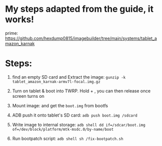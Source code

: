 # My steps adapted from the guide, it works!
prime: https://github.com/hexdump0815/imagebuilder/tree/main/systems/tablet_amazon_karnak

# Steps:
1. find an empty SD card and Extract the image: `gunzip -k tablet_amazon_karnak-armv7l-focal.img.gz`
3. Turn on tablet & boot into TWRP. Hold <Volume Up> + <Power>, you can then release <power> once screen turns on
5. Mount image: and get the `boot.img` from bootfs
6. ADB push it onto tablet's SD card: `adb push boot.img /sdcard`

7. Write image to internal storage: `adb shell dd if=/sdcar/boot.img of=/dev/block/platform/mtk-msdc.0/by-name/boot`
8. Run bootpatch script: `adb shell sh /fix-bootpatch.sh`
